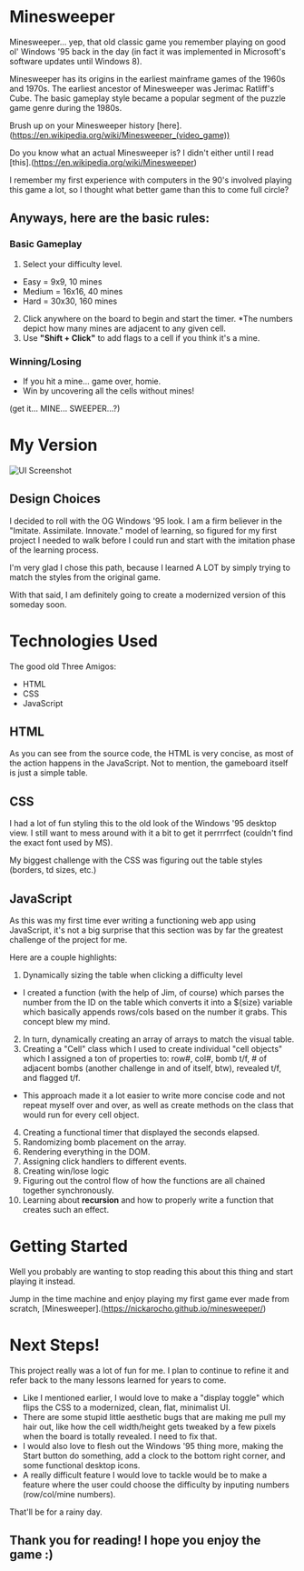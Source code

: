 # Minesweeper

Minesweeper... yep, that old classic game you remember playing on good ol' Windows '95 back in the day (in fact it was implemented in Microsoft's software updates until Windows 8).

Minesweeper has its origins in the earliest mainframe games of the 1960s and 1970s. The earliest ancestor of Minesweeper was Jerimac Ratliff's Cube. The basic gameplay style became a popular segment of the puzzle game genre during the 1980s.

Brush up on your Minesweeper history [here].(https://en.wikipedia.org/wiki/Minesweeper_(video_game))

Do you know what an actual Minesweeper is? I didn't either until I read [this].(https://en.wikipedia.org/wiki/Minesweeper)

I remember my first experience with computers in the 90's involved playing this game a lot, so I thought what better game than this to come full circle?

## Anyways, here are the basic rules:

### Basic Gameplay
1. Select your difficulty level.
* Easy = 9x9, 10 mines
* Medium = 16x16, 40 mines
* Hard = 30x30, 160 mines
2. Click anywhere on the board to begin and start the timer.
*The numbers depict how many mines are adjacent to any given cell.
3. Use **"Shift + Click"** to add flags to a cell if you think it's a mine.


### Winning/Losing
* If you hit a mine... game over, homie.
* Win by uncovering all the cells without mines!

(get it... MINE... SWEEPER...?)

# My Version

![UI Screenshot](https://i.imgur.com/LUzYddy.png)

## Design Choices

I decided to roll with the OG Windows '95 look. I am a firm believer in the "Imitate. Assimilate. Innovate." model of learning, so figured for my first project I needed to walk before I could run and start with the imitation phase of the learning process.

I'm very glad I chose this path, because I learned A LOT by simply trying to match the styles from the original game.

With that said, I am definitely going to create a modernized version of this someday soon.

# Technologies Used
The good old Three Amigos:
* HTML
* CSS
* JavaScript

## HTML
As you can see from the source code, the HTML is very concise, as most of the action happens in the JavaScript. Not to mention, the gameboard itself is just a simple table.

## CSS
I had a lot of fun styling this to the old look of the Windows '95 desktop view. I still want to mess around with it a bit to get it perrrrfect (couldn't find the exact font used by MS).

My biggest challenge with the CSS was figuring out the table styles (borders, td sizes, etc.)

## JavaScript
As this was my first time ever writing a functioning web app using JavaScript, it's not a big surprise that this section was by far the greatest challenge of the project for me. 

Here are a couple highlights:

1. Dynamically sizing the table when clicking a difficulty level
* I created a function (with the help of Jim, of course) which parses the number from the ID on the table which converts it into a ${size} variable which basically appends rows/cols based on the number it grabs. This concept blew my mind.
2. In turn, dynamically creating an array of arrays to match the visual table.
3. Creating a "Cell" class which I used to create individual "cell objects" which I assigned a ton of properties to: row#, col#, bomb t/f, # of adjacent bombs (another challenge in and of itself, btw), revealed t/f, and flagged t/f.
* This approach made it a lot easier to write more concise code and not repeat myself over and over, as well as create methods on the class that would run for every cell object.
4. Creating a functional timer that displayed the seconds elapsed.
5. Randomizing bomb placement on the array.
6. Rendering everything in the DOM.
7. Assigning click handlers to different events.
8. Creating win/lose logic
9. Figuring out the control flow of how the functions are all chained together synchronously.
10. Learning about **recursion** and how to properly write a function that creates such an effect.

# Getting Started
Well you probably are wanting to stop reading this about this thing and start playing it instead.

Jump in the time machine and enjoy playing my first game ever made from scratch, [Minesweeper].(https://nickarocho.github.io/minesweeper/)

# Next Steps!
This project really was a lot of fun for me. I plan to continue to refine it and refer back to the many lessons learned for years to come.

* Like I mentioned earlier, I would love to make a "display toggle" which flips the CSS to a modernized, clean, flat, minimalist UI.
* There are some stupid little aesthetic bugs that are making me pull my hair out, like how the cell width/height gets tweaked by a few pixels when the board is totally revealed. I need to fix that.
* I would also love to flesh out the Windows '95 thing more, making the Start button do something, add a clock to the bottom right corner, and some functional desktop icons.
* A really difficult feature I would love to tackle would be to make a feature where the user could choose the difficulty by inputing numbers (row/col/mine numbers). 

That'll be for a rainy day.

## Thank you for reading! I hope you enjoy the game :)